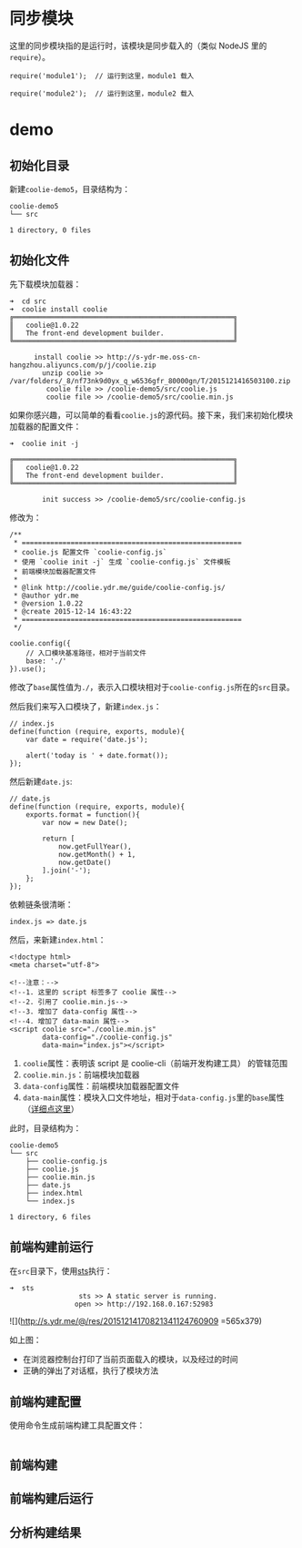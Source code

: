 # 同步模块

这里的同步模块指的是运行时，该模块是同步载入的（类似 NodeJS 里的 `require`）。

```
require('module1');  // 运行到这里，module1 载入

require('module2');  // 运行到这里，module2 载入
```

# demo
## 初始化目录
新建`coolie-demo5`，目录结构为：
```
coolie-demo5
└── src

1 directory, 0 files
```

## 初始化文件
先下载模块加载器：
```
➜  cd src
➜  coolie install coolie
╔══════════════════════════════════════════════════════╗
║   coolie@1.0.22                                      ║
║   The front-end development builder.                 ║
╚══════════════════════════════════════════════════════╝

      install coolie >> http://s-ydr-me.oss-cn-hangzhou.aliyuncs.com/p/j/coolie.zip
        unzip coolie >> /var/folders/_8/nf73nk9d0yx_q_w6536gfr_80000gn/T/2015121416503100.zip
         coolie file >> /coolie-demo5/src/coolie.js
         coolie file >> /coolie-demo5/src/coolie.min.js
```
如果你感兴趣，可以简单的看看`coolie.js`的源代码。接下来，我们来初始化模块加载器的配置文件：
```
➜  coolie init -j

╔══════════════════════════════════════════════════════╗
║   coolie@1.0.22                                      ║
║   The front-end development builder.                 ║
╚══════════════════════════════════════════════════════╝

        init success >> /coolie-demo5/src/coolie-config.js
```

修改为：
```
/**
 * ======================================================
 * coolie.js 配置文件 `coolie-config.js`
 * 使用 `coolie init -j` 生成 `coolie-config.js` 文件模板
 * 前端模块加载器配置文件
 *
 * @link http://coolie.ydr.me/guide/coolie-config.js/
 * @author ydr.me
 * @version 1.0.22
 * @create 2015-12-14 16:43:22
 * ======================================================
 */

coolie.config({
    // 入口模块基准路径，相对于当前文件
    base: './'
}).use();
```

修改了`base`属性值为`./`，表示入口模块相对于`coolie-config.js`所在的`src`目录。

然后我们来写入口模块了，新建`index.js`：
```
// index.js
define(function (require, exports, module){
	var date = require('date.js');

	alert('today is ' + date.format());
});
```

然后新建`date.js`:
```
// date.js
define(function (require, exports, module){
	exports.format = function(){
		var now = new Date();

		return [
			now.getFullYear(), 
			now.getMonth() + 1,
			now.getDate()
		].join('-');
	};
});
```

依赖链条很清晰：
```
index.js => date.js
```

然后，来新建`index.html`：
```
<!doctype html>
<meta charset="utf-8">

<!--注意：-->
<!--1. 这里的 script 标签多了 coolie 属性-->
<!--2. 引用了 coolie.min.js-->
<!--3. 增加了 data-config 属性-->
<!--4. 增加了 data-main 属性-->
<script coolie src="./coolie.min.js"
        data-config="./coolie-config.js"
        data-main="index.js"></script>
```

1. `coolie`属性：表明该 script 是 coolie-cli（前端开发构建工具） 的管辖范围
2. `coolie.min.js`：前端模块加载器
3. `data-config`属性：前端模块加载器配置文件
4. `data-main`属性：模块入口文件地址，相对于`data-config.js`里的`base`属性（[详细点这里](./coolie-config.js.md)）

此时，目录结构为：
```
coolie-demo5
└── src
    ├── coolie-config.js
    ├── coolie.js
    ├── coolie.min.js
    ├── date.js
    ├── index.html
    └── index.js

1 directory, 6 files
```


## 前端构建前运行
在`src`目录下，使用[sts](https://www.npmjs.com/package/sts)执行：
```
➜  sts
                 sts >> A static server is running.
                open >> http://192.168.0.167:52983
```

![](http://s.ydr.me/@/res/20151214170821341124760909 =565x379)

如上图：

- 在浏览器控制台打印了当前页面载入的模块，以及经过的时间
- 正确的弹出了对话框，执行了模块方法



## 前端构建配置
使用命令生成前端构建工具配置文件：
```

```


## 前端构建
## 前端构建后运行
## 分析构建结果


